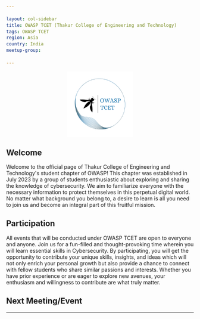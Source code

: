 ```yaml
---

layout: col-sidebar
title: OWASP TCET (Thakur College of Engineering and Technology)
tags: OWASP TCET
region: Asia
country: India
meetup-group:

---
```

<img src="./assets/images/OWASP_Transparent.png" style="display:block;margin:0 auto;max-width:35%">

## Welcome
Welcome to the official page of Thakur College of Engineering and Technology's student chapter of OWASP! This chapter was established in July 2023 by a group of students enthusiastic about exploring and sharing the knowledge of cybersecurity. We aim to familiarize everyone with the necessary information to protect themselves in this perpetual digital world.  No matter what background you belong to, a desire to learn is all you need to join us and become an integral part of this fruitful mission.

## Participation
All events that will be conducted under OWASP TCET are open to everyone and anyone. Join us for a fun-filled and thought-provoking time wherein you will learn essential skills in Cybersecurity. By participating, you will get the opportunity to contribute your unique skills, insights, and ideas which will not only enrich your personal growth but also provide a chance to connect with fellow students who share similar passions and interests. Whether you have prior experience or are eager to explore new avenues, your enthusiasm and willingness to contribute are what truly matter.

## Next Meeting/Event <!-- You should keep this section as it will populate your meetup events -->
---------------------
